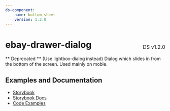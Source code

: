 ```yaml
---
ds-component:
    name: bottom-sheet
    version: 1.2.0
---
```


<h1 style='display: flex; justify-content: space-between; align-items: center;'>
    <span>
        ebay-drawer-dialog
    </span>
    <span style='font-weight: normal; font-size: medium; margin-bottom: -15px;'>
        DS v1.2.0
    </span>
</h1>

** Deprecated ** (Use lightbox-dialog instead)
Dialog which slides in from the bottom of the screen. Used mainly on moble.

## Examples and Documentation

-   [Storybook](https://ebay.github.io/ebayui-core/?path=/story/dialogs-ebay-drawer-dialog)
-   [Storybook Docs](https://ebay.github.io/ebayui-core/?path=/docs/dialogs-ebay-drawer-dialog)
-   [Code Examples](https://github.com/eBay/ebayui-core/tree/master/src/components/ebay-drawer-dialog/examples)
